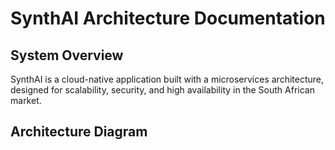 # SynthAI Architecture Documentation

## System Overview

SynthAI is a cloud-native application built with a microservices architecture, designed for scalability, security, and high availability in the South African market.

## Architecture Diagram
